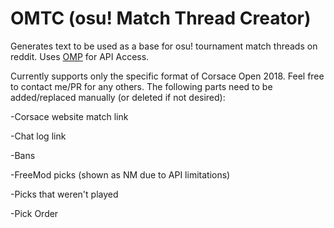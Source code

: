 # OMTC (osu! Match Thread Creator)
Generates text to be used as a base for osu! tournament match threads on reddit. Uses [OMP](https://github.com/Feuerholz/OMP) for API Access.

Currently supports only the specific format of Corsace Open 2018. Feel free to contact me/PR for any others. The following parts need to be added/replaced manually (or deleted if not desired):

-Corsace website match link

-Chat log link

-Bans

-FreeMod picks (shown as NM due to API limitations)

-Picks that weren't played

-Pick Order
